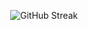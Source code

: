 <p align="center">
     <img src="https://streak-stats.demolab.com/?user=dhruvin771&theme=dark&hide_border=true&border_radius=15" alt="GitHub Streak">
</p>
